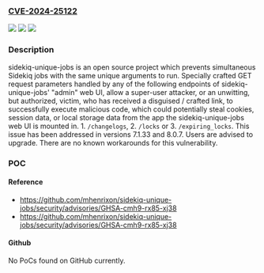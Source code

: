 ### [CVE-2024-25122](https://cve.mitre.org/cgi-bin/cvename.cgi?name=CVE-2024-25122)
![](https://img.shields.io/static/v1?label=Product&message=sidekiq-unique-jobs&color=blue)
![](https://img.shields.io/static/v1?label=Version&message=%3D%20%3C%207.1.33%20&color=brighgreen)
![](https://img.shields.io/static/v1?label=Vulnerability&message=CWE-79%3A%20Improper%20Neutralization%20of%20Input%20During%20Web%20Page%20Generation%20('Cross-site%20Scripting')&color=brighgreen)

### Description

sidekiq-unique-jobs is an open source project which prevents simultaneous Sidekiq jobs with the same unique arguments to run. Specially crafted GET request parameters handled by any of the following endpoints of sidekiq-unique-jobs' "admin" web UI, allow a super-user attacker, or an unwitting, but authorized, victim, who has received a disguised / crafted link, to successfully execute malicious code, which could potentially steal cookies, session data, or local storage data from the app the sidekiq-unique-jobs web UI is mounted in. 1. `/changelogs`, 2. `/locks` or 3. `/expiring_locks`. This issue has been addressed in versions 7.1.33 and 8.0.7. Users are advised to upgrade. There are no known workarounds for this vulnerability.

### POC

#### Reference
- https://github.com/mhenrixon/sidekiq-unique-jobs/security/advisories/GHSA-cmh9-rx85-xj38
- https://github.com/mhenrixon/sidekiq-unique-jobs/security/advisories/GHSA-cmh9-rx85-xj38

#### Github
No PoCs found on GitHub currently.

